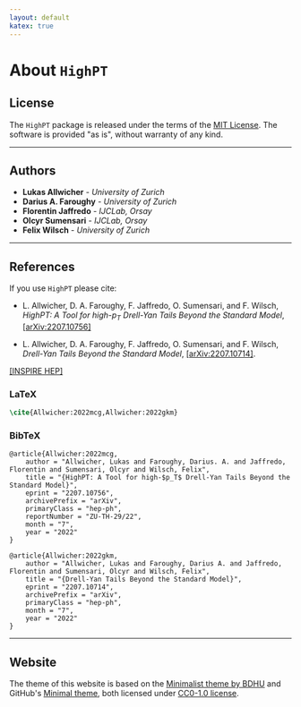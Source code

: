 ```yaml
---
layout: default
katex: true
---
```


# About `HighPT`

## License 

The `HighPT` package is released under the terms of the [MIT License](https://github.com/HighPT/HighPT/blob/master/LICENSE). The software is provided "as is", without warranty of any kind.

---

## Authors

* **Lukas Allwicher** - *University of Zurich*
* **Darius A. Faroughy** - *University of Zurich*
* **Florentin Jaffredo** - *IJCLab, Orsay*
* **Olcyr Sumensari** - *IJCLab, Orsay*
* **Felix Wilsch** - *University of Zurich*

---

## References

If you use `HighPT` please cite:

* L. Allwicher, D. A. Faroughy, F. Jaffredo, O. Sumensari, and F. Wilsch, *HighPT: A Tool for high-*$p_T$ *Drell-Yan Tails Beyond the Standard Model*, [\[arXiv:2207.10756\]](http://arxiv.org/abs/2207.10756)

* L. Allwicher, D. A. Faroughy, F. Jaffredo, O. Sumensari, and F. Wilsch, *Drell-Yan Tails Beyond the Standard Model*, [\[arXiv:2207.10714\]](http://arxiv.org/abs/2207.10714).

[[INSPIRE HEP]]({{site.sidebar[3].link}})


### LaTeX

```latex
\cite{Allwicher:2022mcg,Allwicher:2022gkm}
```
### BibTeX
```
@article{Allwicher:2022mcg,
    author = "Allwicher, Lukas and Faroughy, Darius. A. and Jaffredo, Florentin and Sumensari, Olcyr and Wilsch, Felix",
    title = "{HighPT: A Tool for high-$p_T$ Drell-Yan Tails Beyond the Standard Model}",
    eprint = "2207.10756",
    archivePrefix = "arXiv",
    primaryClass = "hep-ph",
    reportNumber = "ZU-TH-29/22",
    month = "7",
    year = "2022"
}

@article{Allwicher:2022gkm,
    author = "Allwicher, Lukas and Faroughy, Darius A. and Jaffredo, Florentin and Sumensari, Olcyr and Wilsch, Felix",
    title = "{Drell-Yan Tails Beyond the Standard Model}",
    eprint = "2207.10714",
    archivePrefix = "arXiv",
    primaryClass = "hep-ph",
    month = "7",
    year = "2022"
}
```

---

## Website

The theme of this website is based on the [Minimalist theme by BDHU](https://github.com/BDHU/minimalist) and GitHub's [Minimal theme](https://github.com/pages-themes/minimal), both licensed under [CC0-1.0 license](https://creativecommons.org/publicdomain/zero/1.0/).
